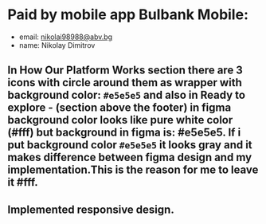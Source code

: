 # Paid by mobile app Bulbank Mobile:
- email: nikolai98988@abv.bg
- name: Nikolay Dimitrov

## In How Our Platform Works section there are 3 icons with circle around them as wrapper with background color: `#e5e5e5` and also in Ready to explore - (section above the footer) in figma background color looks like pure white color (#fff) but background in figma is: #e5e5e5. If i put background color `#e5e5e5` it looks gray and it makes difference between figma design and my implementation.This is the reason for me to leave it #fff.

## Implemented responsive design.
